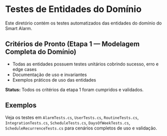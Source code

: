 
# Testes de Entidades do Domínio

Este diretório contém os testes automatizados das entidades do domínio do Smart Alarm.

## Critérios de Pronto (Etapa 1 — Modelagem Completa do Domínio)

- Todas as entidades possuem testes unitários cobrindo sucesso, erro e edge cases
- Documentação de uso e invariantes
- Exemplos práticos de uso das entidades

**Status:** Todos os critérios da etapa 1 foram cumpridos e validados.

## Exemplos

Veja os testes em `AlarmTests.cs`, `UserTests.cs`, `RoutineTests.cs`, `IntegrationTests.cs`, `ScheduleTests.cs`, `DaysOfWeekTests.cs`, `ScheduleRecurrenceTests.cs` para cenários completos de uso e validação.
